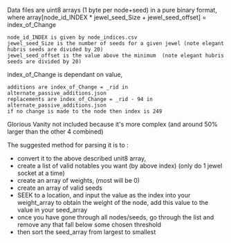 Data files are uint8 arrays (1 byte per node+seed) in a pure binary format, where array[node_id_INDEX * jewel_seed_Size + jewel_seed_offset] = index_of_Change

	node_id_INDEX is given by node_indices.csv
	jewel_seed_Size is the number of seeds for a given jewel (note elegant hubris seeds are divided by 20)
	jewel_seed_offset is the value above the minimum  (note elegant hubris seeds are divided by 20)

index_of_Change is dependant on value, 

	additions are index_of_Change = _rid in alternate_passive_additions.json
	replacements are index_of_Change = _rid - 94 in alternate_passive_additions.json
	if no change is made to the node then index is 249

Glorious Vanity not included because it's more complex (and around 50% larger than the other 4 combined)

The suggested method for parsing it is to :
- convert it to the above described unit8 array, 
- create a list of valid notables you want (by above index) (only do 1 jewel socket at a time)
- create an array of weights, (most will be 0)
- create an array of valid seeds
- SEEK to a location, and input the value as the index into your weight_array to obtain the weight of the node, add this value to the value in your seed_array
- once you have gone through all nodes/seeds, go through the list and remove any that fall below some chosen threshold
- then sort the seed_array from largest to smallest
